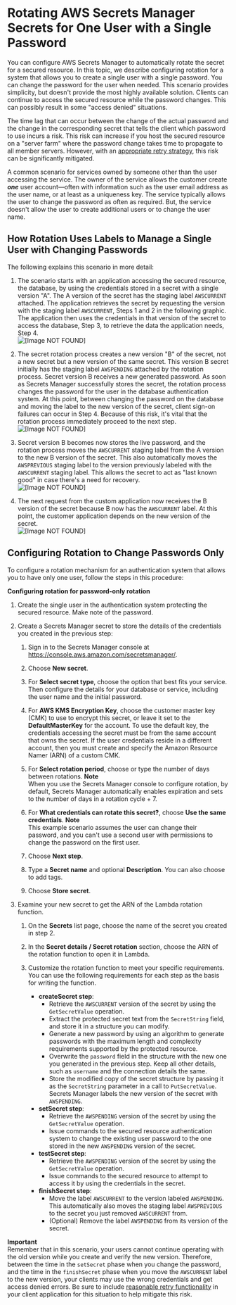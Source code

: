 # Rotating AWS Secrets Manager Secrets for One User with a Single Password<a name="rotating-secrets-one-user-one-password"></a>

You can configure AWS Secrets Manager to automatically rotate the secret for a secured resource\. In this topic, we describe configuring rotation for a system that allows you to create a single user with a single password\. You can change the password for the user when needed\. This scenario provides simplicity, but doesn't provide the most highly available solution\. Clients can continue to access the secured resource while the password changes\. This can possibly result in some "access denied" situations\. 

The time lag that can occur between the change of the actual password and the change in the corresponding secret that tells the client which password to use incurs a risk\. This risk can increase if you host the secured resource on a "server farm" where the password change takes time to propagate to all member servers\. However, with an [appropriate retry strategy](http://aws.amazon.com/blogs/architecture/exponential-backoff-and-jitter/), this risk can be significantly mitigated\.

A common scenario for services owned by someone other than the user accessing the service\. The owner of the service allows the customer create ***one*** user account—often with information such as the user email address as the user name, or at least as a uniqueness key\. The service typically allows the user to change the password as often as required\. But, the service doesn't allow the user to create additional users or to change the user name\.

## How Rotation Uses Labels to Manage a Single User with Changing Passwords<a name="about-labels-rotating-one-user-one-password"></a>

The following explains this scenario in more detail:

1. The scenario starts with an application accessing the secured resource, the database, by using the credentials stored in a secret with a single version "A"\. The A version of the secret has the staging label `AWSCURRENT` attached\. The application retrieves the secret by requesting the version with the staging label `AWSCURRENT`, Steps 1 and 2 in the following graphic\. The application then uses the credentials in that version of the secret to access the database, Step 3, to retrieve the data the application needs, Step 4\.  
![\[Image NOT FOUND\]](http://docs.aws.amazon.com/secretsmanager/latest/userguide/images/secret-rotate-1a.png)

1. The secret rotation process creates a new version "B" of the secret, not a new secret but a new version of the same secret\. This version B secret initially has the staging label `AWSPENDING` attached by the rotation process\. Secret version B receives a new generated password\. As soon as Secrets Manager successfully stores the secret, the rotation process changes the password for the user in the database authentication system\. At this point, between changing the password on the database and moving the label to the new version of the secret, client sign\-on failures can occur in Step 4\. Because of this risk, it's vital that the rotation process immediately proceed to the next step\.  
![\[Image NOT FOUND\]](http://docs.aws.amazon.com/secretsmanager/latest/userguide/images/secret-rotate-1b-failure.png)

1. Secret version B becomes now stores the live password, and the rotation process moves the `AWSCURRENT` staging label from the A version to the new B version of the secret\. This also automatically moves the `AWSPREVIOUS` staging label to the version previously labeled with the `AWSCURRENT` staging label\. This allows the secret to act as "last known good" in case there's a need for recovery\.  
![\[Image NOT FOUND\]](http://docs.aws.amazon.com/secretsmanager/latest/userguide/images/secret-rotate-1c.png)

1. The next request from the custom application now receives the B version of the secret because B now has the `AWSCURRENT` label\. At this point, the customer application depends on the new version of the secret\.  
![\[Image NOT FOUND\]](http://docs.aws.amazon.com/secretsmanager/latest/userguide/images/secret-rotate-1d.png)

## Configuring Rotation to Change Passwords Only<a name="configure-rotating-one-user-one-password"></a>

To configure a rotation mechanism for an authentication system that allows you to have only one user, follow the steps in this procedure:

**Configuring rotation for password\-only rotation**

1. Create the single user in the authentication system protecting the secured resource\. Make note of the password\.

1. Create a Secrets Manager secret to store the details of the credentials you created in the previous step:

   1. Sign in to the Secrets Manager console at [https://console\.aws\.amazon\.com/secretsmanager/](https://console.aws.amazon.com/secretsmanager/)\.

   1. Choose **New secret**\.

   1. For **Select secret type**, choose the option that best fits your service\. Then configure the details for your database or service, including the user name and the initial password\.

   1. For **AWS KMS Encryption Key**, choose the customer master key \(CMK\) to use to encrypt this secret, or leave it set to the **DefaultMasterKey** for the account\. To use the default key, the credentials accessing the secret must be from the same account that owns the secret\. If the user credentials reside in a different account, then you must create and specify the Amazon Resource Namer \(ARN\) of a custom CMK\.

   1. For **Select rotation period**, choose or type the number of days between rotations\.
**Note**  
When you use the Secrets Manager console to configure rotation, by default, Secrets Manager automatically enables expiration and sets to the number of days in a rotation cycle \+ 7\. 

   1. For **What credentials can rotate this secret?**, choose **Use the same credentials**\.
**Note**  
This example scenario assumes the user can change their password, and you can't use a second user with permissions to change the password on the first user\.

   1. Choose **Next step**\.

   1. Type a **Secret name** and optional **Description**\. You can also choose to add tags\.

   1. Choose **Store secret**\.

1. Examine your new secret to get the ARN of the Lambda rotation function\.

   1. On the **Secrets** list page, choose the name of the secret you created in step 2\.

   1. In the **Secret details / Secret rotation** section, choose the ARN of the rotation function to open it in Lambda\.

   1. Customize the rotation function to meet your specific requirements\. You can use the following requirements for each step as the basis for writing the function\. 
      + **createSecret step**:
        + Retrieve the `AWSCURRENT` version of the secret by using the `GetSecretValue` operation\.
        + Extract the protected secret text from the `SecretString` field, and store it in a structure you can modify\.
        + Generate a new password by using an algorithm to generate passwords with the maximum length and complexity requirements supported by the protected resource\.
        + Overwrite the `password` field in the structure with the new one you generated in the previous step\. Keep all other details, such as `username` and the connection details the same\.
        + Store the modified copy of the secret structure by passing it as the `SecretString` parameter in a call to `PutSecretValue`\. Secrets Manager labels the new version of the secret with `AWSPENDING`\.
      + **setSecret step**:
        + Retrieve the `AWSPENDING` version of the secret by using the `GetSecretValue` operation\.
        + Issue commands to the secured resource authentication system to change the existing user password to the one stored in the new `AWSPENDING` version of the secret\.
      + **testSecret step**:
        + Retrieve the `AWSPENDING` version of the secret by using the `GetSecretValue` operation\.
        + Issue commands to the secured resource to attempt to access it by using the credentials in the secret\.
      + **finishSecret step**:
        + Move the label `AWSCURRENT` to the version labeled `AWSPENDING`\. This automatically also moves the staging label `AWSPREVIOUS` to the secret you just removed `AWSCURRENT` from\.
        + \(Optional\) Remove the label `AWSPENDING` from its version of the secret\.

**Important**  
Remember that in this scenario, your users cannot continue operating with the old version while you create and verify the new version\. Therefore, between the time in the `setSecret` phase when you change the password, and the time in the `finishSecret` phase when you move the `AWSCURRENT` label to the new version, your clients may use the wrong credentials and get access denied errors\. Be sure to include [reasonable retry functionality](http://aws.amazon.com/blogs/architecture/exponential-backoff-and-jitter/) in your client application for this situation to help mitigate this risk\.